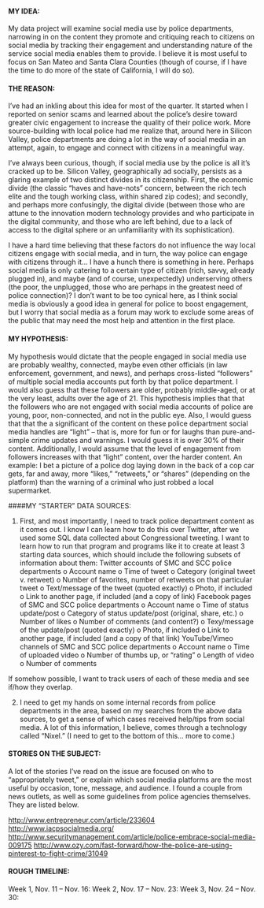 #### MY IDEA: 
My data project will examine social media use by police departments, narrowing in on the content they promote and critiquing reach to citizens on social media by tracking their engagement and understanding nature of the service social media enables them to provide. 
I believe it is most useful to focus on San Mateo and Santa Clara Counties (though of course, if I have the time to do more of the state of California, I will do so).

#### THE REASON:
I’ve had an inkling about this idea for most of the quarter. It started when I reported on senior scams and learned about the police’s desire toward greater civic engagement to increase the quality of their police work. More source-building with local police had me realize that, around here in Silicon Valley, police departments are doing a lot in the way of social media in an attempt, again, to engage and connect with citizens in a meaningful way. 

I’ve always been curious, though, if social media use by the police is all it’s cracked up to be. Silicon Valley, geographically ad socially, persists as a glaring example of two distinct divides in its citizenship. First, the economic divide (the classic “haves and have-nots” concern, between the rich tech elite and the tough working class, within shared zip codes); and secondly, and perhaps more confusingly, the digital divide (between those who are attune to the innovation modern technology provides and who participate in the digital community, and those who are left behind, due to a lack of access to the digital sphere or an unfamiliarity with its sophistication).  

I have a hard time believing that these factors do not influence the way local citizens engage with social media, and in turn, the way police can engage with citizens through it… I have a hunch there is something in here. Perhaps social media is only catering to a certain type of citizen (rich, savvy, already plugged in), and maybe (and of course, unexpectedly) underserving others (the poor, the unplugged, those who are perhaps in the greatest need of police connection)? I don’t want to be too cynical here, as I think social media is obviously a good idea in general for police to boost engagement, but I worry that social media as a forum may work to exclude some areas of the public that may need the most help and attention in the first place. 

#### MY HYPOTHESIS:
My hypothesis would dictate that the people engaged in social media use are probably wealthy, connected, maybe even other officials (in law enforcement, government, and news), and perhaps cross-listed “followers” of multiple social media accounts put forth by that police department. I would also guess that these followers are older, probably middle-aged, or at the very least, adults over the age of 21. This hypothesis implies that that the followers who are not engaged with social media accounts of police are young, poor, non-connected, and not in the public eye. 
Also, I would guess that that the a significant of the content on these police department social media handles are “light” – that is, more for fun or for laughs than pure-and-simple crime updates and warnings. I would guess it is over 30% of their content. 
Additionally, I would assume that the level of engagement from followers increases with that “light” content, over the harder content. An example: I bet a picture of a police dog laying down in the back of a cop car gets, far and away, more “likes,” “retweets,” or “shares” (depending on the platform) than the warning of a criminal who just robbed a local supermarket.  

####MY “STARTER” DATA SOURCES:

1. First, and most importantly, I need to track police department content as it comes out. I know I can learn how to do this over Twitter, after we used some SQL data collected about Congressional tweeting. I want to learn how to run that program and programs like it to create at least 3 starting data sources, which should include the following subsets of information about them:
Twitter accounts of SMC and SCC police departments
o	Account name
o	Time of tweet 
o	Category (original tweet v. retweet)
o	Number of favorites, number of retweets on that particular tweet
o	Text/message of the tweet (quoted exactly)
o	Photo, if included
o	Link to another page, if included (and a copy of link)
Facebook pages of SMC and SCC police departments
o	Account name
o	Time of status update/post
o	Category of status update/post (original, share, etc.)
o	Number of likes
o	Number of comments (and content?)
o	Texy/message of the update/post (quoted exactly)
o	Photo, if included
o	Link to another page, if included (and a copy of that link)
YouTube/Vimeo channels of SMC and SCC police departments
o	Account name
o	Time of uploaded video
o	Number of thumbs up, or “rating”
o	Length of video
o	Number of comments

If somehow possible, I want to track users of each of these media and see if/how they overlap. 

2. I need to get my hands on some internal records from police departments in the area, based on my searches from the above data sources, to get a sense of which cases received help/tips from social media. A lot of this information, I believe, comes through a technology called “Nixel.” (I need to get to the bottom of this… more to come.)

#### STORIES ON THE SUBJECT:
A lot of the stories I’ve read on the issue are focused on who to “appropriately tweet,” or explain which social media platforms are the most useful by occasion, tone, message, and audience. I found a couple from news outlets, as well as some guidelines from police agencies themselves. They are listed below. 

http://www.entrepreneur.com/article/233604
http://www.iacpsocialmedia.org/
http://www.securitymanagement.com/article/police-embrace-social-media-009175
http://www.ozy.com/fast-forward/how-the-police-are-using-pinterest-to-fight-crime/31049

#### ROUGH TIMELINE:

Week 1, Nov. 11 – Nov. 16: 
Week 2, Nov. 17 – Nov. 23:
Week 3, Nov. 24 – Nov. 30:

